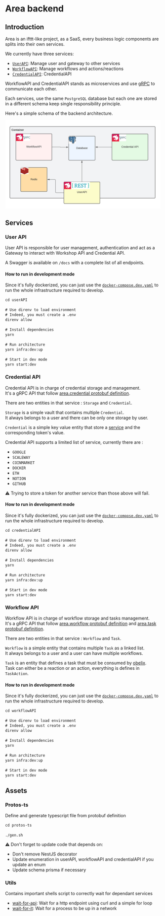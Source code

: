 # Area backend

## Introduction

Area is an ifttt-like project, as a SaaS, every business logic components are splits into their own services.

We currently have three services:

- [`UserAPI`](./userAPI): Manage user and gateway to other services
- [`WorkflowAPI`](./workflowAPI): Manage workflows and actions/reactions
- [`CredentialAPI`](./credentialAPI): CredentialAPI

WorkflowAPI and CredentialAPI stands as microservices and use [gRPC](https://grpc.io)
to communicate each other.

Each services, use the same `PostgreSQL` database but each one are stored in a different schema keep single
responsibility principle.

Here's a simple schema of the backend architecture.

![backend architecture](../.github/assets/backend_arch.png)

## Services

### User API

User API is responsible for user management, authentication and act as a Gateway to interact with Workshop API and
Credential API.

A Swagger is available on `/docs` with a complete list of all endpoints.

#### How to run in development mode

Since it's fully dockerized, you can just use the [`docker-compose.dev.yaml`](./userAPI/docker-compose.dev.yaml)
to run the whole infrastructure required to develop.

```shell
cd userAPI

# Use direnv to load environment
# Indeed, you must create a .env
direnv allow

# Install dependencies
yarn

# Run architecture
yarn infra:dev:up

# Start in dev mode
yarn start:dev
```

### Credential API

Credential API is in charge of credential storage and management.<br>
It's a gRPC API that follow [area.credential protobuf definition](./protos-ts/credential.proto).

There are two entities in that service : `Storage` and `Credential`.

`Storage` is a simple vault that contains multiple `Credential`.<br>
It always belongs to a user and there can be only one storage by user.

`Credential` is a simple key value entity that store a [service](./protos-ts/credential.proto) and the corresponding
token's value.

Credential API supports a limited list of service, currently there are :

- `GOOGLE`
- `SCALEWAY`
- `COINMARKET`
- `DOCKER`
- `ETH`
- `NOTION`
- `GITHUB`

:warning: Trying to store a token for another service than those above will fail.

#### How to run in development mode

Since it's fully dockerized, you can just use the [`docker-compose.dev.yaml`](./credentialAPI/docker-compose.dev.yaml)
to run the whole infrastructure required to develop.

```shell
cd credentialAPI

# Use direnv to load environment
# Indeed, you must create a .env
direnv allow

# Install dependencies
yarn

# Run architecture
yarn infra:dev:up

# Start in dev mode
yarn start:dev
```

### Workflow API

Workflow API is in charge of workflow storage and tasks management.<br>
It's a gRPC API that follow [area.workflow protobuf definition](./protos-ts/workflow.proto)
and [area.task protobuf definition](./protos-ts/task.proto).

There are two entities in that service : `Workflow` and `Task`.

`Workflow` is a simple entity that contains multiple `Task` as a linked list.<br>
It always belongs to a user and a user can have multiple workflows.

`Task` is an entity that defines a task that must be consumed by [obelix](../obelix).<br>
Task can either be a reaction or an action, everything is defines in `TaskAction`.

#### How to run in development mode

Since it's fully dockerized, you can just use the [`docker-compose.dev.yaml`](./workflowAPI/docker-compose.dev.yaml)
to run the whole infrastructure required to develop.

```shell
cd workflowAPI

# Use direnv to load environment
# Indeed, you must create a .env
direnv allow

# Install dependencies
yarn

# Run architecture
yarn infra:dev:up

# Start in dev mode
yarn start:dev
```

## Assets

### Protos-ts

Define and generate typescript file from protobuf definition

```shell
cd protos-ts

./gen.sh
```

:warning: Don't forget to update code that depends on:
- Don't remove NestJS decorator
- Update enumeration in userAPI, workflowAPI and credentialAPI if you update an enum
- Update schema prisma if necessary

### Utils

Contains important shells script to correctly wait for dependant services

- [wait-for-api](./util/wait-for-api.sh): Wait for a http endpoint using curl and a simple for loop
- [wait-for-it](./util/wait-for-it.sh): Wait for a process to be up in a network